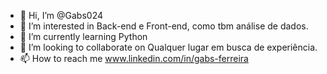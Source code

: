 - 👋 Hi, I’m @Gabs024
- 👀 I’m interested in Back-end e Front-end, como tbm análise de dados.
- 🌱 I’m currently learning Python
- 💞️ I’m looking to collaborate on Qualquer lugar em busca de experiência.
- 📫 How to reach me www.linkedin.com/in/gabs-ferreira

<!---
Gabs024/Gabs024 is a ✨ special ✨ repository because its `README.md` (this file) appears on your GitHub profile.
You can click the Preview link to take a look at your changes.
--->
